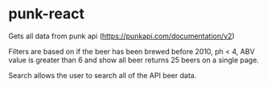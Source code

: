 # punk-react

Gets all data from punk api (https://punkapi.com/documentation/v2)

Filters are based on if the beer has been brewed before 2010, ph < 4, ABV value is greater than 6 and show all beer returns 25 beers on a single page.

Search allows the user to search all of the API beer data.
